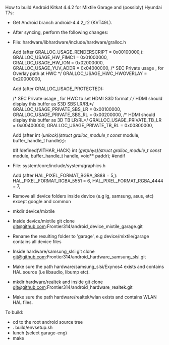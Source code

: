 How to build Android Kitkat 4.4.2 for Mixtile Garage and (possibly) Hyundai T7s:

- Get Android branch android-4.4.2_r2 (KVT49L).
- After syncing, perform the following changes:

- File: hardware/libhardware/include/hardware/gralloc.h

  Add (after GRALLOC_USAGE_RENDERSCRIPT          = 0x00100000,):
    GRALLOC_USAGE_HW_FIMC1        = 0x01000000,
    GRALLOC_USAGE_HW_ION          = 0x02000000,
    GRALLOC_USAGE_YUV_ADDR        = 0x04000000,
    /* SEC Private usage , for Overlay path at HWC */
    GRALLOC_USAGE_HWC_HWOVERLAY     = 0x20000000,

    Add (after GRALLOC_USAGE_PROTECTED):
    
    /* SEC Private usage , for HWC to set HDMI S3D format */
    /* HDMI should display this buffer as S3D SBS LR/RL*/
    GRALLOC_USAGE_PRIVATE_SBS_LR       = 0x00100000,
    GRALLOC_USAGE_PRIVATE_SBS_RL       = 0x00200000,
    /* HDMI should display this buffer as 3D TB LR/RL*/
    GRALLOC_USAGE_PRIVATE_TB_LR       = 0x00400000,
    GRALLOC_USAGE_PRIVATE_TB_RL       = 0x00800000,

    Add (after int (*unlock)(struct gralloc_module_t const* module,
            buffer_handle_t handle);):
    
    #if !defined(VITHAR_HACK)
    int (*getphys)(struct gralloc_module_t const* module,
            buffer_handle_t handle, void** paddr);
    #endif


- File: system/core/include/system/graphics.h

  Add (after HAL_PIXEL_FORMAT_BGRA_8888          = 5,):
    HAL_PIXEL_FORMAT_RGBA_5551          = 6,
    HAL_PIXEL_FORMAT_RGBA_4444          = 7,
    
- Remove all device folders inside device (e.g lg, samsung, asus, etc) except google and common
- mkdir device/mixtile
- Inside device/mixtile git clone git@github.com:Frontier314/android_device_mixtile_garage.git
- Rename the resulting folder to 'garage', e.g device/mixtile/garage contains all device files
- Inside hardware/samsung_slsi git clone git@github.com:Frontier314/android_hardware_samsung_slsi.git
- Make sure the path hardware/samsung_slsi/Exynos4 exists and contains HAL source (i.e libaudio, libump etc).
- mkdir hardware/realtek and inside git clone git@github.com:Frontier314/android_hardware_realtek.git
- Make sure the path hardware/realtek/wlan exists and contains WLAN HAL files.

To build:

- cd to the root android source tree
- . build/envsetup.sh
- lunch (select garage-eng)
- make
